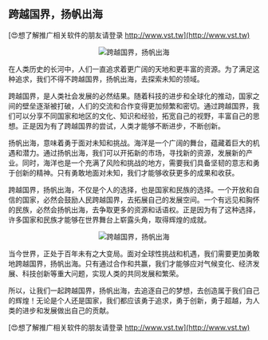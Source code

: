 ## **跨越国界，扬帆出海**

[😍想了解推广相关软件的朋友请登录 http://www.vst.tw](http://www.vst.tw)

 <center><img src="https://vst.tw/MP4/tuiguang/png/5.png" alt="跨越国界，扬帆出海"></center>

在人类历史的长河中，人们一直追求着更广阔的天地和更丰富的资源。为了满足这种追求，我们不得不跨越国界，扬帆出海，去探索未知的领域。

跨越国界，是人类社会发展的必然结果。随着科技的进步和全球化的推动，国家之间的壁垒逐渐被打破，人们的交流和合作变得更加频繁和密切。通过跨越国界，我们可以分享不同国家和地区的文化、知识和经验，拓宽自己的视野，丰富自己的思想。正是因为有了跨越国界的尝试，人类才能够不断进步，不断创新。

扬帆出海，意味着勇于面对未知和挑战。海洋是一个广阔的舞台，蕴藏着巨大的机遇和潜力。通过扬帆出海，我们可以开拓新的市场，寻找新的资源，发展新的产业。同时，海洋也是一个充满了风险和挑战的地方，需要我们具备坚韧的意志和勇于创新的精神。只有勇敢地面对未知，我们才能够收获更多的成果和收获。

跨越国界，扬帆出海，不仅是个人的选择，也是国家和民族的选择。一个开放和自信的国家，必然会鼓励人民跨越国界，去拓展自己的发展空间。一个有远见和胸怀的民族，必然会扬帆出海，去争取更多的资源和话语权。正是因为有了这种选择，许多国家和民族才能够在世界舞台上崭露头角，取得辉煌的成就。

 <center><img src="https://vst.tw/MP4/tuiguang/png/6.png" alt="跨越国界，扬帆出海"></center>

当今世界，正处于百年未有之大变局。面对全球性挑战和机遇，我们需要更加勇敢地跨越国界，扬帆出海。只有通过合作和共赢，我们才能够应对气候变化、经济发展、科技创新等重大问题，实现人类的共同发展和繁荣。

所以，让我们一起跨越国界，扬帆出海，去追逐自己的梦想，去创造属于我们自己的辉煌！无论是个人还是国家，我们都应该勇于追求，勇于创新，勇于超越，为人类的进步和发展做出自己的贡献。

[😍想了解推广相关软件的朋友请登录 http://www.vst.tw](http://www.vst.tw)




